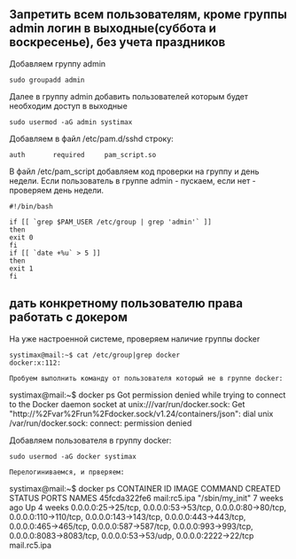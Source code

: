 ## Запретить всем пользователям, кроме группы admin логин в выходные(суббота и воскресенье), без учета праздников
Добавляем группу admin
````
sudo groupadd admin
````
Далее в группу admin добавить пользователей которым будет необходим доступ в выходные
````
sudo usermod -aG admin systimax
````
Добавляем в файл /etc/pam.d/sshd строку:
````
auth       required     pam_script.so
````
В файл /etc/pam_script добавляем код проверки на группу и день недели. Если пользователь в группе  admin - пускаем, если нет - проверяем день недели.
````
#!/bin/bash

if [[ `grep $PAM_USER /etc/group | grep 'admin'` ]]
then
exit 0
fi
if [[ `date +%u` > 5 ]]
then
exit 1
fi

````




## дать конкретному пользователю права работать с докером

На уже настроенной системе, проверяем наличие группы docker
````
systimax@mail:~$ cat /etc/group|grep docker
docker:x:112:

Пробуем выполнить команду от пользователя который не в группе docker:
````
systimax@mail:~$ docker ps
Got permission denied while trying to connect to the Docker daemon socket at unix:///var/run/docker.sock: Get "http://%2Fvar%2Frun%2Fdocker.sock/v1.24/containers/json": dial unix /var/run/docker.sock: connect: permission denied

Добавляем пользователя в группу docker:
````
sudo usermod -aG docker systimax

Перелогиниваемся, и прверяем:
````
systimax@mail:~$ docker ps
CONTAINER ID   IMAGE             COMMAND           CREATED       STATUS       PORTS                                                                                                                                                                                                                                                              NAMES
45fcda322fe6   mail:rc5.ipa   "/sbin/my_init"   7 weeks ago   Up 4 weeks   0.0.0.0:25->25/tcp, 0.0.0.0:53->53/tcp, 0.0.0.0:80->80/tcp, 0.0.0.0:110->110/tcp, 0.0.0.0:143->143/tcp, 0.0.0.0:443->443/tcp, 0.0.0.0:465->465/tcp, 0.0.0.0:587->587/tcp, 0.0.0.0:993->993/tcp, 0.0.0.0:8083->8083/tcp, 0.0.0.0:53->53/udp, 0.0.0.0:2222->22/tcp   mail.rc5.ipa